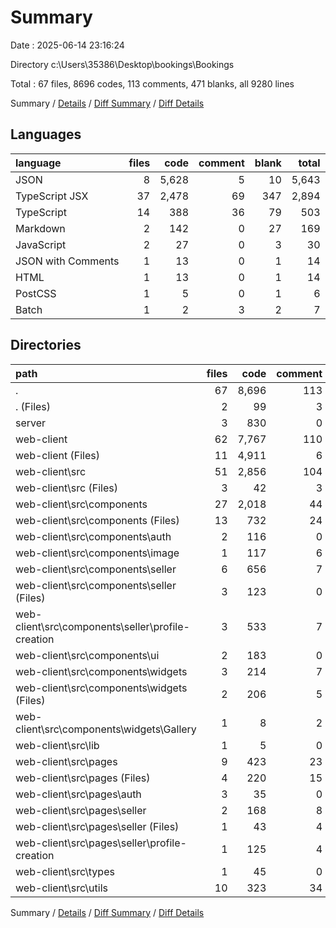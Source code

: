 # Summary

Date : 2025-06-14 23:16:24

Directory c:\\Users\\35386\\Desktop\\bookings\\Bookings

Total : 67 files,  8696 codes, 113 comments, 471 blanks, all 9280 lines

Summary / [Details](details.md) / [Diff Summary](diff.md) / [Diff Details](diff-details.md)

## Languages
| language | files | code | comment | blank | total |
| :--- | ---: | ---: | ---: | ---: | ---: |
| JSON | 8 | 5,628 | 5 | 10 | 5,643 |
| TypeScript JSX | 37 | 2,478 | 69 | 347 | 2,894 |
| TypeScript | 14 | 388 | 36 | 79 | 503 |
| Markdown | 2 | 142 | 0 | 27 | 169 |
| JavaScript | 2 | 27 | 0 | 3 | 30 |
| JSON with Comments | 1 | 13 | 0 | 1 | 14 |
| HTML | 1 | 13 | 0 | 1 | 14 |
| PostCSS | 1 | 5 | 0 | 1 | 6 |
| Batch | 1 | 2 | 3 | 2 | 7 |

## Directories
| path | files | code | comment | blank | total |
| :--- | ---: | ---: | ---: | ---: | ---: |
| . | 67 | 8,696 | 113 | 471 | 9,280 |
| . (Files) | 2 | 99 | 3 | 19 | 121 |
| server | 3 | 830 | 0 | 3 | 833 |
| web-client | 62 | 7,767 | 110 | 449 | 8,326 |
| web-client (Files) | 11 | 4,911 | 6 | 23 | 4,940 |
| web-client\\src | 51 | 2,856 | 104 | 426 | 3,386 |
| web-client\\src (Files) | 3 | 42 | 3 | 9 | 54 |
| web-client\\src\\components | 27 | 2,018 | 44 | 279 | 2,341 |
| web-client\\src\\components (Files) | 13 | 732 | 24 | 106 | 862 |
| web-client\\src\\components\\auth | 2 | 116 | 0 | 23 | 139 |
| web-client\\src\\components\\image | 1 | 117 | 6 | 17 | 140 |
| web-client\\src\\components\\seller | 6 | 656 | 7 | 79 | 742 |
| web-client\\src\\components\\seller (Files) | 3 | 123 | 0 | 24 | 147 |
| web-client\\src\\components\\seller\\profile-creation | 3 | 533 | 7 | 55 | 595 |
| web-client\\src\\components\\ui | 2 | 183 | 0 | 19 | 202 |
| web-client\\src\\components\\widgets | 3 | 214 | 7 | 35 | 256 |
| web-client\\src\\components\\widgets (Files) | 2 | 206 | 5 | 34 | 245 |
| web-client\\src\\components\\widgets\\Gallery | 1 | 8 | 2 | 1 | 11 |
| web-client\\src\\lib | 1 | 5 | 0 | 2 | 7 |
| web-client\\src\\pages | 9 | 423 | 23 | 61 | 507 |
| web-client\\src\\pages (Files) | 4 | 220 | 15 | 33 | 268 |
| web-client\\src\\pages\\auth | 3 | 35 | 0 | 6 | 41 |
| web-client\\src\\pages\\seller | 2 | 168 | 8 | 22 | 198 |
| web-client\\src\\pages\\seller (Files) | 1 | 43 | 4 | 7 | 54 |
| web-client\\src\\pages\\seller\\profile-creation | 1 | 125 | 4 | 15 | 144 |
| web-client\\src\\types | 1 | 45 | 0 | 6 | 51 |
| web-client\\src\\utils | 10 | 323 | 34 | 69 | 426 |

Summary / [Details](details.md) / [Diff Summary](diff.md) / [Diff Details](diff-details.md)